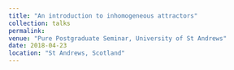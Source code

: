 ```yaml
---
title: "An introduction to inhomogeneous attractors"
collection: talks
permalink:
venue: "Pure Postgraduate Seminar, University of St Andrews"
date: 2018-04-23
location: "St Andrews, Scotland"
---
```

